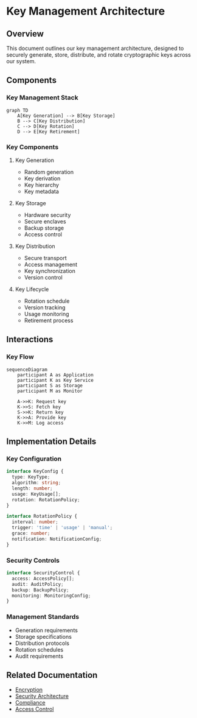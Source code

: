 # Key Management Architecture

## Overview

This document outlines our key management architecture, designed to securely generate, store, distribute, and rotate cryptographic keys across our system.

## Components

### Key Management Stack
```mermaid
graph TD
    A[Key Generation] --> B[Key Storage]
    B --> C[Key Distribution]
    C --> D[Key Rotation]
    D --> E[Key Retirement]
```

### Key Components
1. Key Generation
   - Random generation
   - Key derivation
   - Key hierarchy
   - Key metadata

2. Key Storage
   - Hardware security
   - Secure enclaves
   - Backup storage
   - Access control

3. Key Distribution
   - Secure transport
   - Access management
   - Key synchronization
   - Version control

4. Key Lifecycle
   - Rotation schedule
   - Version tracking
   - Usage monitoring
   - Retirement process

## Interactions

### Key Flow
```mermaid
sequenceDiagram
    participant A as Application
    participant K as Key Service
    participant S as Storage
    participant M as Monitor
    
    A->>K: Request key
    K->>S: Fetch key
    S->>K: Return key
    K->>A: Provide key
    K->>M: Log access
```

## Implementation Details

### Key Configuration
```typescript
interface KeyConfig {
  type: KeyType;
  algorithm: string;
  length: number;
  usage: KeyUsage[];
  rotation: RotationPolicy;
}

interface RotationPolicy {
  interval: number;
  trigger: 'time' | 'usage' | 'manual';
  grace: number;
  notification: NotificationConfig;
}
```

### Security Controls
```typescript
interface SecurityControl {
  access: AccessPolicy[];
  audit: AuditPolicy;
  backup: BackupPolicy;
  monitoring: MonitoringConfig;
}
```

### Management Standards
- Generation requirements
- Storage specifications
- Distribution protocols
- Rotation schedules
- Audit requirements

## Related Documentation
- [Encryption](./encryption.md)
- [Security Architecture](./security.md)
- [Compliance](../infrastructure/compliance.md)
- [Access Control](../security/authorization.md)

